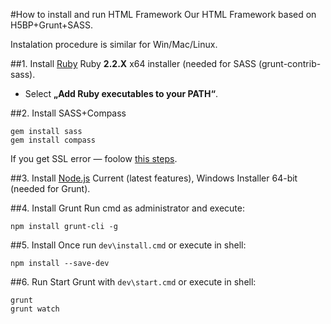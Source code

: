 #How to install and run HTML Framework
Our HTML Framework based on H5BP+Grunt+SASS.

Instalation procedure is similar for Win/Mac/Linux.

##1. Install [Ruby](http://rubyinstaller.org/downloads/)
Ruby __2.2.X__ x64 installer (needed for SASS (grunt-contrib-sass).
 - Select __„Add Ruby executables to your PATH“__.

##2. Install SASS+Compass
```
gem install sass
gem install compass
```
If you get SSL error — foolow [this steps](https://gist.github.com/luislavena/f064211759ee0f806c88#manual-solution-to-ssl-issue).

##3. Install [Node.js](https://nodejs.org/en/download/current/)
Current (latest features), Windows Installer 64-bit (needed for Grunt).

##4. Install Grunt
Run cmd as administrator and execute:
```
npm install grunt-cli -g
```

##5. Install
Once run `dev\install.cmd` or execute in shell:
```shell
npm install --save-dev
```

##6. Run
Start Grunt with `dev\start.cmd` or execute in shell:
```shell
grunt
grunt watch
```
